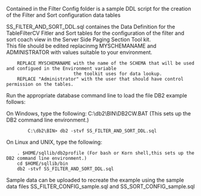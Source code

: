 Contained in the Filter Config folder is a sample DDL script for the creation of the Filter and Sort configuration data tables

SS_FILTER_AND_SORT_DDL.sql containes the Data Definition for the TableFilterCV Fitler and Sort tables for the configuration of the filter and sort coach view in the Server Side Paging Section Tool kit.  
    This file should be edited replacinmg MYSCHEMANAME and ADMINISTRATOR with values suitable to your environment.
    
        REPLACE MYSCHEMANAME with the name of the SCHEMA that will be used and configued in the Environment variable 
                             the toolkit uses for data lookup. 
        REPLACE "Administrator" with the user that should have control permission on the tables.

   Run the appropriate database command line to load the file DB2 example follows:
        
   On Windows, type the following:
            C:\db2\BIN\DB2CW.BAT  (This sets up the DB2 command line environment.)

            C:\db2\BIN> db2 -stvf SS_FILTER_AND_SORT_DDL.sql 
       
   On Linux and UNIX, type the following:
   
        . $HOME/sqllib/db2profile (For bash or Korn shell,this sets up the DB2 command line environment.)
        cd $HOME/sqllib/bin
        db2 -stvf SS_FILTER_AND_SORT_DDL.sql
        
        
Sample data can be uploaded to recreate the example using the sample data files
    SS_FILTER_CONFIG_sample.sql and
    SS_SORT_CONFIG_sample.sql
